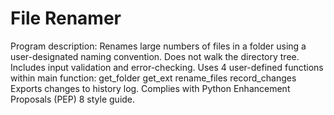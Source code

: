 # File Renamer
Program description: Renames large numbers of files in a folder using a user-designated naming convention.
Does not walk the directory tree.
Includes input validation and error-checking.
Uses 4 user-defined functions within main function:
	get_folder
	get_ext
	rename_files
	record_changes
Exports changes to history log.
Complies with Python Enhancement Proposals (PEP) 8 style guide.
